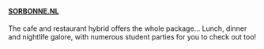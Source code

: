 #### [SORBONNE.NL](http://SORBONNE.NL)

The cafe and restaurant hybrid offers the whole package... Lunch, dinner and nightlife galore, with numerous student parties for you to check out too!
